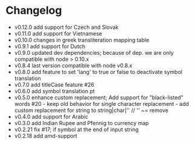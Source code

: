 # Changelog

* v0.12.0  add support for Czech and Slovak
* v0.11.0  add support for Vietnamese
* v0.10.0  changes in greek transliteration mapping table
* v0.9.1   add support for Dutch
* v0.9.0   updated dev dependencies; because of dep. we are only compatible with node > 0.10.x
* v0.8.4   last version compatible with node v0.8.x
* v0.8.0   add feature to set 'lang' to true or false to deactivate symbol translation
* v0.7.0   add titleCase feature #26
* v0.6.0   add symbol translation pt
* v0.5.0   enhance custom replacement; Add support for "black-listed" words #20 - keep old behavior for single character replacement - add custom replacement for string to string|char|'' // '' ~= remove
* v0.4.0   add support for Arabic
* v0.3.0   add Indian Rupee and Pfennig to currency map
* v0.2.21  fix #17; if symbol at the end of input string
* v0.2.18  add amd-support

